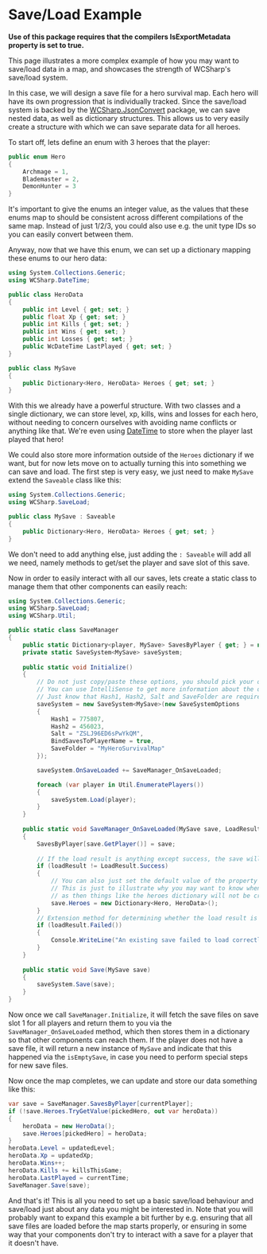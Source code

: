 # Save/Load Example

**Use of this package requires that the compilers IsExportMetadata property is set to true.**

This page illustrates a more complex example of how you may want to save/load data in a map, and showcases the strength of WCSharp's save/load system.

In this case, we will design a save file for a hero survival map. Each hero will have its own progression that is individually tracked. Since the save/load system is backed by the [WCSharp.JsonConvert](../json-convert/index.md) package, we can save nested data, as well as dictionary structures. This allows us to very easily create a structure with which we can save separate data for all heroes.

To start off, lets define an enum with 3 heroes that the player:

```csharp
public enum Hero
{
	Archmage = 1,
	Blademaster = 2,
	DemonHunter = 3
}
```

It's important to give the enums an integer value, as the values that these enums map to should be consistent across different compilations of the same map. Instead of just 1/2/3, you could also use e.g. the unit type IDs so you can easily convert between them.

Anyway, now that we have this enum, we can set up a dictionary mapping these enums to our hero data:

```csharp
using System.Collections.Generic;
using WCSharp.DateTime;

public class HeroData
{
	public int Level { get; set; }
	public float Xp { get; set; }
	public int Kills { get; set; }
	public int Wins { get; set; }
	public int Losses { get; set; }
	public WcDateTime LastPlayed { get; set; }
}

public class MySave
{
	public Dictionary<Hero, HeroData> Heroes { get; set; }
}
```

With this we already have a powerful structure. With two classes and a single dictionary, we can store level, xp, kills, wins and losses for each hero, without needing to concern ourselves with avoiding name conflicts or anything like that. We're even using [DateTime](../date-time.md) to store when the player last played that hero!

We could also store more information outside of the `Heroes` dictionary if we want, but for now lets move on to actually turning this into something we can save and load. The first step is very easy, we just need to make `MySave` extend the `Saveable` class like this:

```csharp
using System.Collections.Generic;
using WCSharp.SaveLoad;

public class MySave : Saveable
{
	public Dictionary<Hero, HeroData> Heroes { get; set; }
}
```

We don't need to add anything else, just adding the `: Saveable` will add all we need, namely methods to get/set the player and save slot of this save.

Now in order to easily interact with all our saves, lets create a static class to manage them that other components can easily reach:

```csharp
using System.Collections.Generic;
using WCSharp.SaveLoad;
using WCSharp.Util;

public static class SaveManager
{
	public static Dictionary<player, MySave> SavesByPlayer { get; } = new Dictionary<player, MySave>();
	private static SaveSystem<MySave> saveSystem;
	
	public static void Initialize()
	{
		// Do not just copy/paste these options, you should pick your own hash and salt values
		// You can use IntelliSense to get more information about the options
		// Just know that Hash1, Hash2, Salt and SaveFolder are required
		saveSystem = new SaveSystem<MySave>(new SaveSystemOptions
		{
			Hash1 = 775807,
			Hash2 = 456023,
			Salt = "ZSLJ96ED6sPwYkQM",
			BindSavesToPlayerName = true,
			SaveFolder = "MyHeroSurvivalMap"
		});

		saveSystem.OnSaveLoaded += SaveManager_OnSaveLoaded;

		foreach (var player in Util.EnumeratePlayers())
		{
			saveSystem.Load(player);
		}
	}
	
	public static void SaveManager_OnSaveLoaded(MySave save, LoadResult loadResult)
	{
		SavesByPlayer[save.GetPlayer()] = save;
		
		// If the load result is anything except success, the save will be a newly created object
		if (loadResult != LoadResult.Success)
		{
			// You can also just set the default value of the property to this.
			// This is just to illustrate why you may want to know when it is an empty save,
			// as then things like the heroes dictionary will not be created or filled.
			save.Heroes = new Dictionary<Hero, HeroData>();
		}
		// Extension method for determining whether the load result is any of the failed states
		if (loadResult.Failed())
		{
			Console.WriteLine("An existing save failed to load correctly!");
		}
	}
	
	public static void Save(MySave save)
	{
		saveSystem.Save(save);
	}
}
```

Now once we call `SaveManager.Initialize`, it will fetch the save files on save slot 1 for all players and return them to you via the `SaveManager_OnSaveLoaded` method, which then stores them in a dictionary so that other components can reach them. If the player does not have a save file, it will return a new instance of `MySave` and indicate that this happened via the `isEmptySave`, in case you need to perform special steps for new save files.

Now once the map completes, we can update and store our data something like this:

```csharp
var save = SaveManager.SavesByPlayer[currentPlayer];
if (!save.Heroes.TryGetValue(pickedHero, out var heroData))
{
	heroData = new HeroData();
	save.Heroes[pickedHero] = heroData;
}
heroData.Level = updatedLevel;
heroData.Xp = updatedXp;
heroData.Wins++;
heroData.Kills += killsThisGame;
heroData.LastPlayed = currentTime;
SaveManager.Save(save);
```

And that's it! This is all you need to set up a basic save/load behaviour and save/load just about any data you might be interested in. Note that you will probably want to expand this example a bit further by e.g. ensuring that all save files are loaded before the map starts properly, or ensuring in some way that your components don't try to interact with a save for a player that it doesn't have.
